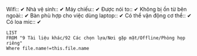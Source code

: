 Wifi:: ✔
Nhà vệ sinh:: ✔
Máy chiếu:: ✔
Được nói to:: ✔
Không bị ồn từ bên ngoài:: ✔
Bàn phù hợp cho việc dùng laptop:: ✔
Có thể vận động cơ thể:: ✔
Có loa mic:: ✔

```dataview
LIST
FROM "9 Tài liệu khác/92 Các chọn lựa/Nơi gặp mặt/Offline/Phòng họp riêng"
Where file.name!=this.file.name
```